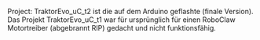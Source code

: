 Project: TraktorEvo_uC_t2 ist die auf dem Arduino geflashte (finale Version). Das Projekt TraktorEvo_uC_t1 war für ursprünglich für einen RoboClaw Motortreiber (abgebrannt RIP) gedacht und nicht funktionsfähig.
